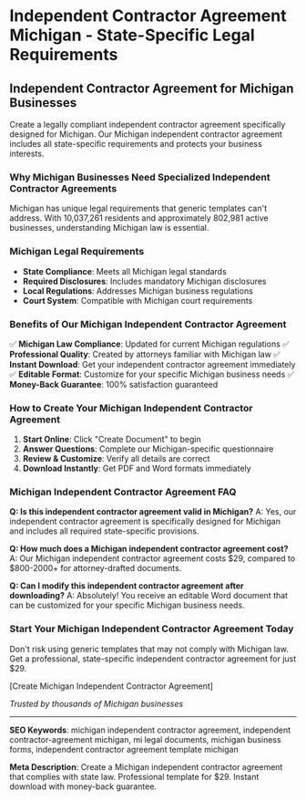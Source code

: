 # Independent Contractor Agreement Michigan - State-Specific Legal Requirements

## Independent Contractor Agreement for Michigan Businesses

Create a legally compliant independent contractor agreement specifically designed for Michigan. Our Michigan independent contractor agreement includes all state-specific requirements and protects your business interests.

### Why Michigan Businesses Need Specialized Independent Contractor Agreements

Michigan has unique legal requirements that generic templates can't address. With 10,037,261 residents and approximately 802,981 active businesses, understanding Michigan law is essential.

### Michigan Legal Requirements

- **State Compliance**: Meets all Michigan legal standards
- **Required Disclosures**: Includes mandatory Michigan disclosures
- **Local Regulations**: Addresses Michigan business regulations
- **Court System**: Compatible with Michigan court requirements

### Benefits of Our Michigan Independent Contractor Agreement

✅ **Michigan Law Compliance**: Updated for current Michigan regulations
✅ **Professional Quality**: Created by attorneys familiar with Michigan law
✅ **Instant Download**: Get your independent contractor agreement immediately
✅ **Editable Format**: Customize for your specific Michigan business needs
✅ **Money-Back Guarantee**: 100% satisfaction guaranteed

### How to Create Your Michigan Independent Contractor Agreement

1. **Start Online**: Click "Create Document" to begin
2. **Answer Questions**: Complete our Michigan-specific questionnaire
3. **Review & Customize**: Verify all details are correct
4. **Download Instantly**: Get PDF and Word formats immediately

### Michigan Independent Contractor Agreement FAQ

**Q: Is this independent contractor agreement valid in Michigan?**
A: Yes, our independent contractor agreement is specifically designed for Michigan and includes all required state-specific provisions.

**Q: How much does a Michigan independent contractor agreement cost?**
A: Our Michigan independent contractor agreement costs $29, compared to $800-2000+ for attorney-drafted documents.

**Q: Can I modify this independent contractor agreement after downloading?**
A: Absolutely! You receive an editable Word document that can be customized for your specific Michigan business needs.

### Start Your Michigan Independent Contractor Agreement Today

Don't risk using generic templates that may not comply with Michigan law. Get a professional, state-specific independent contractor agreement for just $29.

[Create Michigan Independent Contractor Agreement]

*Trusted by thousands of Michigan businesses*

---

**SEO Keywords**: michigan independent contractor agreement, independent contractor-agreement michigan, mi legal documents, michigan business forms, independent contractor agreement template michigan

**Meta Description**: Create a Michigan independent contractor agreement that complies with state law. Professional template for $29. Instant download with money-back guarantee.
